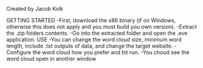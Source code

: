Created by Jacob Kolk

GETTING STARTED
-First, download the x86 binary (if on Windows, otherwise this does not apply and you must build you own version).
-Extract the .zip folders contents.
-Go into the extracted folder and open the .eve application.
USE
-You can change the word cloud size, minimum word length, include .txt outputs of data, and change the target website.
-Configure the word cloud how you prefer and hit run.
-You choud see the word cloud open in another window
